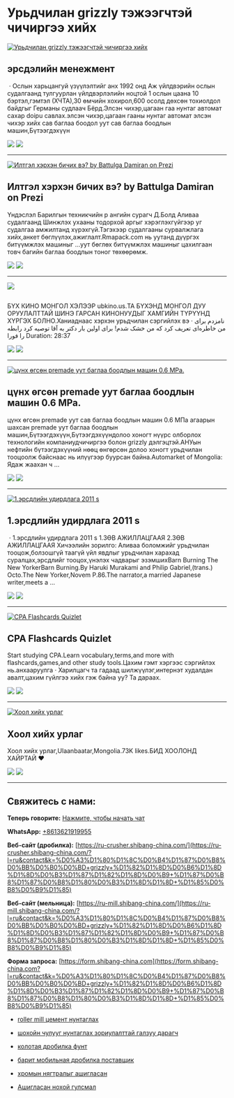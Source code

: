 # Урьдчилан grizzly тэжээгчтэй чичиргээ хийх

<a href="https://swt.shibang-china.com/?l=ru&img&k=%D0%A3%D1%80%D1%8C%D0%B4%D1%87%D0%B8%D0%BB%D0%B0%D0%BD+grizzly+%D1%82%D1%8D%D0%B6%D1%8D%D1%8D%D0%B3%D1%87%D1%82%D1%8D%D0%B9+%D1%87%D0%B8%D1%87%D0%B8%D1%80%D0%B3%D1%8D%D1%8D+%D1%85%D0%B8%D0%B9%D1%85" target="_blank">![Урьдчилан grizzly тэжээгчтэй чичиргээ хийх](http://static.shibang-china.com/all-800x300/315.jpg)</a>

## эрсдэлийн менежмент
&nbsp;&#0183;&#32;Ослын харьцангуй үзүүлэлтийг анх 1992 онд Аж үйлдвэрийн ослын судалгаанд тулгуурлан үйлдвэрлэлийн ноцтой 1 ослын цаана 10 бэртэл,гэмтэл (ХЧТА),30 өмчийн хохирол,600 осолд дөхсөн тохиолдол байдгыг Германы судлаач Бёрд.Элсэн чихэр,цагаан гаа нунтаг автомат сахар doipu савлах.элсэн чихэр,цагаан гааны нунтаг автомат элсэн чихэр хийх сав баглаа боодол уут сав баглаа боодлын машин,Бүтээгдэхүүн


<a href="https://whatsapp.shibangsoft.com/WhatsApp.php" target="_blank" title="WhatsApp">![](http://static.shibang-china.com/icon/whatsapp.png)</a> <a href="https://swt.shibang-china.com/?l=ru&icon&k=%D0%A3%D1%80%D1%8C%D0%B4%D1%87%D0%B8%D0%BB%D0%B0%D0%BD+grizzly+%D1%82%D1%8D%D0%B6%D1%8D%D1%8D%D0%B3%D1%87%D1%82%D1%8D%D0%B9+%D1%87%D0%B8%D1%87%D0%B8%D1%80%D0%B3%D1%8D%D1%8D+%D1%85%D0%B8%D0%B9%D1%85" target="_blank">![](http://static.shibang-china.com/icon/chat-ru.png)</a>

---

<a href="https://swt.shibang-china.com/?l=ru&img&k=%D0%A3%D1%80%D1%8C%D0%B4%D1%87%D0%B8%D0%BB%D0%B0%D0%BD+grizzly+%D1%82%D1%8D%D0%B6%D1%8D%D1%8D%D0%B3%D1%87%D1%82%D1%8D%D0%B9+%D1%87%D0%B8%D1%87%D0%B8%D1%80%D0%B3%D1%8D%D1%8D+%D1%85%D0%B8%D0%B9%D1%85" target="_blank">![Илтгэл хэрхэн бичих вэ? by Battulga Damiran on Prezi](http://static.shibang-china.com/all-800x300/1233.jpg)</a>

## Илтгэл хэрхэн бичих вэ? by Battulga Damiran on Prezi
Үндэслэл Барилгын техникчийн р ангийн сурагч Д.Болд Аливаа судалгаанд Шинжлэх ухааны тодорхой аргыг хэрэглэхгүйгээр уг судалгаа амжилтанд хүрэхгүй.Тэгэхээр судалгааны сурвалжлага хийх,анкет бөглүүлэх,ажиглалт.Rmapack.com нь уутанд дүүргэх битүүмжлэх машиныг …уут бөглөх битүүмжлэх машиныг цахилгаан товч багийн баглаа боодлын тоног төхөөрөмж.


<a href="https://whatsapp.shibangsoft.com/WhatsApp.php" target="_blank" title="WhatsApp">![](http://static.shibang-china.com/icon/whatsapp.png)</a> <a href="https://swt.shibang-china.com/?l=ru&icon&k=%D0%A3%D1%80%D1%8C%D0%B4%D1%87%D0%B8%D0%BB%D0%B0%D0%BD+grizzly+%D1%82%D1%8D%D0%B6%D1%8D%D1%8D%D0%B3%D1%87%D1%82%D1%8D%D0%B9+%D1%87%D0%B8%D1%87%D0%B8%D1%80%D0%B3%D1%8D%D1%8D+%D1%85%D0%B8%D0%B9%D1%85" target="_blank">![](http://static.shibang-china.com/icon/chat-ru.png)</a>

---

<a href="https://swt.shibang-china.com/?l=ru&img&k=%D0%A3%D1%80%D1%8C%D0%B4%D1%87%D0%B8%D0%BB%D0%B0%D0%BD+grizzly+%D1%82%D1%8D%D0%B6%D1%8D%D1%8D%D0%B3%D1%87%D1%82%D1%8D%D0%B9+%D1%87%D0%B8%D1%87%D0%B8%D1%80%D0%B3%D1%8D%D1%8D+%D1%85%D0%B8%D0%B9%D1%85" target="_blank">![](http://static.shibang-china.com/all-800x300/1438.jpg)</a>

## 
БҮХ КИНО МОНГОЛ ХЭЛЭЭР ubkino.us.ТА БҮХЭНД МОНГОЛ ДУУ ОРУУЛАЛТТАЙ ШИНЭ ГАРСАН КИНОНУУДЫГ ХАМГИЙН ТҮРҮҮНД ХҮРГЭХ БОЛНО.Ханиаднаас хэрхэн урьдчилан сэргийлэх вэ&nbsp;&#0183;&#32;نامزدم برای من خاطره‌ای تعریف کرد که من خشک شدم! برای اولین بار دکتر به آقا توصیه کرد رابطه را فورا Duration: 28:37


<a href="https://whatsapp.shibangsoft.com/WhatsApp.php" target="_blank" title="WhatsApp">![](http://static.shibang-china.com/icon/whatsapp.png)</a> <a href="https://swt.shibang-china.com/?l=ru&icon&k=%D0%A3%D1%80%D1%8C%D0%B4%D1%87%D0%B8%D0%BB%D0%B0%D0%BD+grizzly+%D1%82%D1%8D%D0%B6%D1%8D%D1%8D%D0%B3%D1%87%D1%82%D1%8D%D0%B9+%D1%87%D0%B8%D1%87%D0%B8%D1%80%D0%B3%D1%8D%D1%8D+%D1%85%D0%B8%D0%B9%D1%85" target="_blank">![](http://static.shibang-china.com/icon/chat-ru.png)</a>

---

<a href="https://swt.shibang-china.com/?l=ru&img&k=%D0%A3%D1%80%D1%8C%D0%B4%D1%87%D0%B8%D0%BB%D0%B0%D0%BD+grizzly+%D1%82%D1%8D%D0%B6%D1%8D%D1%8D%D0%B3%D1%87%D1%82%D1%8D%D0%B9+%D1%87%D0%B8%D1%87%D0%B8%D1%80%D0%B3%D1%8D%D1%8D+%D1%85%D0%B8%D0%B9%D1%85" target="_blank">![цүнх өгсөн premade уут баглаа боодлын машин 0.6 MPa.](http://static.shibang-china.com/all-800x300/704.jpg)</a>

## цүнх өгсөн premade уут баглаа боодлын машин 0.6 MPa.
цүнх өгсөн premade уут сав баглаа боодлын машин 0.6 МПа агаарын шахсан premade уут баглаа боодлын машин,Бүтээгдэхүүн,Бүтээгдэхүүндолоо хоногт нүүрс олборлох технологийн компаниудчичиргээ болон grizzly дэлгэцтэй.АНУын нефтийн бүтээгдэхүүний нөөц өнгөрсөн долоо хоногт урьдчилан тооцоолж байснаас нь илүүгээр буурсан байна.Automarket of Mongolia: Ядаж жаахан ч …


<a href="https://whatsapp.shibangsoft.com/WhatsApp.php" target="_blank" title="WhatsApp">![](http://static.shibang-china.com/icon/whatsapp.png)</a> <a href="https://swt.shibang-china.com/?l=ru&icon&k=%D0%A3%D1%80%D1%8C%D0%B4%D1%87%D0%B8%D0%BB%D0%B0%D0%BD+grizzly+%D1%82%D1%8D%D0%B6%D1%8D%D1%8D%D0%B3%D1%87%D1%82%D1%8D%D0%B9+%D1%87%D0%B8%D1%87%D0%B8%D1%80%D0%B3%D1%8D%D1%8D+%D1%85%D0%B8%D0%B9%D1%85" target="_blank">![](http://static.shibang-china.com/icon/chat-ru.png)</a>

---

<a href="https://swt.shibang-china.com/?l=ru&img&k=%D0%A3%D1%80%D1%8C%D0%B4%D1%87%D0%B8%D0%BB%D0%B0%D0%BD+grizzly+%D1%82%D1%8D%D0%B6%D1%8D%D1%8D%D0%B3%D1%87%D1%82%D1%8D%D0%B9+%D1%87%D0%B8%D1%87%D0%B8%D1%80%D0%B3%D1%8D%D1%8D+%D1%85%D0%B8%D0%B9%D1%85" target="_blank">![1.эрсдлийн удирдлага 2011 s](http://static.shibang-china.com/all-800x300/1085.jpg)</a>

## 1.эрсдлийн удирдлага 2011 s
&nbsp;&#0183;&#32;1.эрсдлийн удирдлага 2011 s 1.ЗӨВ АЖИЛЛАЦГААЯ 2.ЗӨВ АЖИЛЛАЦГААЯ Хичээлийн зорилго: Аливаа боломжийг урьдчилан тооцож,болзошгүй таагүй үйл явдлыг урьдчилан харахад суралцах,эрсдлийг тооцох,үнэлэх чадварыг эзэмшихBarn Burning The New YorkerBarn Burning.By Haruki Murakami and Philip Gabriel,(trans.) Octo.The New Yorker,Novem P.86.The narrator,a married Japanese writer,meets a …


<a href="https://whatsapp.shibangsoft.com/WhatsApp.php" target="_blank" title="WhatsApp">![](http://static.shibang-china.com/icon/whatsapp.png)</a> <a href="https://swt.shibang-china.com/?l=ru&icon&k=%D0%A3%D1%80%D1%8C%D0%B4%D1%87%D0%B8%D0%BB%D0%B0%D0%BD+grizzly+%D1%82%D1%8D%D0%B6%D1%8D%D1%8D%D0%B3%D1%87%D1%82%D1%8D%D0%B9+%D1%87%D0%B8%D1%87%D0%B8%D1%80%D0%B3%D1%8D%D1%8D+%D1%85%D0%B8%D0%B9%D1%85" target="_blank">![](http://static.shibang-china.com/icon/chat-ru.png)</a>

---

<a href="https://swt.shibang-china.com/?l=ru&img&k=%D0%A3%D1%80%D1%8C%D0%B4%D1%87%D0%B8%D0%BB%D0%B0%D0%BD+grizzly+%D1%82%D1%8D%D0%B6%D1%8D%D1%8D%D0%B3%D1%87%D1%82%D1%8D%D0%B9+%D1%87%D0%B8%D1%87%D0%B8%D1%80%D0%B3%D1%8D%D1%8D+%D1%85%D0%B8%D0%B9%D1%85" target="_blank">![CPA Flashcards Quizlet](http://static.shibang-china.com/all-800x300/894.jpg)</a>

## CPA Flashcards Quizlet
Start studying CPA.Learn vocabulary,terms,and more with flashcards,games,and other study tools.Цахим гэмт хэргээс сэргийлэх нь.анхааруулга&nbsp;&#0183;&#32;Харилцагч та гадаад шилжүүлэг,интернэт худалдан авалт,цахим гүйлгээ хийх гэж байна уу? Та дараах.


<a href="https://whatsapp.shibangsoft.com/WhatsApp.php" target="_blank" title="WhatsApp">![](http://static.shibang-china.com/icon/whatsapp.png)</a> <a href="https://swt.shibang-china.com/?l=ru&icon&k=%D0%A3%D1%80%D1%8C%D0%B4%D1%87%D0%B8%D0%BB%D0%B0%D0%BD+grizzly+%D1%82%D1%8D%D0%B6%D1%8D%D1%8D%D0%B3%D1%87%D1%82%D1%8D%D0%B9+%D1%87%D0%B8%D1%87%D0%B8%D1%80%D0%B3%D1%8D%D1%8D+%D1%85%D0%B8%D0%B9%D1%85" target="_blank">![](http://static.shibang-china.com/icon/chat-ru.png)</a>

---

<a href="https://swt.shibang-china.com/?l=ru&img&k=%D0%A3%D1%80%D1%8C%D0%B4%D1%87%D0%B8%D0%BB%D0%B0%D0%BD+grizzly+%D1%82%D1%8D%D0%B6%D1%8D%D1%8D%D0%B3%D1%87%D1%82%D1%8D%D0%B9+%D1%87%D0%B8%D1%87%D0%B8%D1%80%D0%B3%D1%8D%D1%8D+%D1%85%D0%B8%D0%B9%D1%85" target="_blank">![Хоол хийх урлаг](http://static.shibang-china.com/all-800x300/303.jpg)</a>

## Хоол хийх урлаг
Хоол хийх урлаг,Ulaanbaatar,Mongolia.73K likes.БИД ХООЛОНД ХАЙРТАЙ ♥

<a href="https://whatsapp.shibangsoft.com/WhatsApp.php" target="_blank" title="WhatsApp">![](http://static.shibang-china.com/icon/whatsapp.png)</a> <a href="https://swt.shibang-china.com/?l=ru&icon&k=%D0%A3%D1%80%D1%8C%D0%B4%D1%87%D0%B8%D0%BB%D0%B0%D0%BD+grizzly+%D1%82%D1%8D%D0%B6%D1%8D%D1%8D%D0%B3%D1%87%D1%82%D1%8D%D0%B9+%D1%87%D0%B8%D1%87%D0%B8%D1%80%D0%B3%D1%8D%D1%8D+%D1%85%D0%B8%D0%B9%D1%85" target="_blank">![](http://static.shibang-china.com/icon/chat-ru.png)</a>

---
## Свяжитесь с нами:

**Теперь говорите:** [Нажмите, чтобы начать чат](https://swt.shibang-china.com?l=ru&contact&k=%D0%A3%D1%80%D1%8C%D0%B4%D1%87%D0%B8%D0%BB%D0%B0%D0%BD+grizzly+%D1%82%D1%8D%D0%B6%D1%8D%D1%8D%D0%B3%D1%87%D1%82%D1%8D%D0%B9+%D1%87%D0%B8%D1%87%D0%B8%D1%80%D0%B3%D1%8D%D1%8D+%D1%85%D0%B8%D0%B9%D1%85)

**WhatsApp:**  [+8613621919955](https://whatsapp.shibangsoft.com/WhatsApp.php)

**Веб-сайт (дробилка):** [https://ru-crusher.shibang-china.com/](https://ru-crusher.shibang-china.com/?l=ru&contact&k=%D0%A3%D1%80%D1%8C%D0%B4%D1%87%D0%B8%D0%BB%D0%B0%D0%BD+grizzly+%D1%82%D1%8D%D0%B6%D1%8D%D1%8D%D0%B3%D1%87%D1%82%D1%8D%D0%B9+%D1%87%D0%B8%D1%87%D0%B8%D1%80%D0%B3%D1%8D%D1%8D+%D1%85%D0%B8%D0%B9%D1%85)

**Веб-сайт (мельница):** [https://ru-mill.shibang-china.com/](https://ru-mill.shibang-china.com/?l=ru&contact&k=%D0%A3%D1%80%D1%8C%D0%B4%D1%87%D0%B8%D0%BB%D0%B0%D0%BD+grizzly+%D1%82%D1%8D%D0%B6%D1%8D%D1%8D%D0%B3%D1%87%D1%82%D1%8D%D0%B9+%D1%87%D0%B8%D1%87%D0%B8%D1%80%D0%B3%D1%8D%D1%8D+%D1%85%D0%B8%D0%B9%D1%85)

**Форма запроса:** [https://form.shibang-china.com](https://form.shibang-china.com?l=ru&contact&k=%D0%A3%D1%80%D1%8C%D0%B4%D1%87%D0%B8%D0%BB%D0%B0%D0%BD+grizzly+%D1%82%D1%8D%D0%B6%D1%8D%D1%8D%D0%B3%D1%87%D1%82%D1%8D%D0%B9+%D1%87%D0%B8%D1%87%D0%B8%D1%80%D0%B3%D1%8D%D1%8D+%D1%85%D0%B8%D0%B9%D1%85)

* [roller mill цемент нунтаглах](../129/roller%20mill%20%D1%86%D0%B5%D0%BC%D0%B5%D0%BD%D1%82%20%D0%BD%D1%83%D0%BD%D1%82%D0%B0%D0%B3%D0%BB%D0%B0%D1%85.md)

* [шохойн чулууг нунтаглах зориулалттай галзуу дарагч](../129/%D1%88%D0%BE%D1%85%D0%BE%D0%B9%D0%BD%20%D1%87%D1%83%D0%BB%D1%83%D1%83%D0%B3%20%D0%BD%D1%83%D0%BD%D1%82%D0%B0%D0%B3%D0%BB%D0%B0%D1%85%20%D0%B7%D0%BE%D1%80%D0%B8%D1%83%D0%BB%D0%B0%D0%BB%D1%82%D1%82%D0%B0%D0%B9%20%D0%B3%D0%B0%D0%BB%D0%B7%D1%83%D1%83%20%D0%B4%D0%B0%D1%80%D0%B0%D0%B3%D1%87.md)

* [колотая дробилка фунт](../130/%D0%BA%D0%BE%D0%BB%D0%BE%D1%82%D0%B0%D1%8F%20%D0%B4%D1%80%D0%BE%D0%B1%D0%B8%D0%BB%D0%BA%D0%B0%20%D1%84%D1%83%D0%BD%D1%82.md)

* [барит мобильная дробилка поставщик](../130/%D0%B1%D0%B0%D1%80%D0%B8%D1%82%20%D0%BC%D0%BE%D0%B1%D0%B8%D0%BB%D1%8C%D0%BD%D0%B0%D1%8F%20%D0%B4%D1%80%D0%BE%D0%B1%D0%B8%D0%BB%D0%BA%D0%B0%20%D0%BF%D0%BE%D1%81%D1%82%D0%B0%D0%B2%D1%89%D0%B8%D0%BA.md)

* [хромын нягтралыг ашигласан](../130/%D1%85%D1%80%D0%BE%D0%BC%D1%8B%D0%BD%20%D0%BD%D1%8F%D0%B3%D1%82%D1%80%D0%B0%D0%BB%D1%8B%D0%B3%20%D0%B0%D1%88%D0%B8%D0%B3%D0%BB%D0%B0%D1%81%D0%B0%D0%BD.md)

* [Ашигласан нохой гулсмал](../129/%D0%90%D1%88%D0%B8%D0%B3%D0%BB%D0%B0%D1%81%D0%B0%D0%BD%20%D0%BD%D0%BE%D1%85%D0%BE%D0%B9%20%D0%B3%D1%83%D0%BB%D1%81%D0%BC%D0%B0%D0%BB.md)